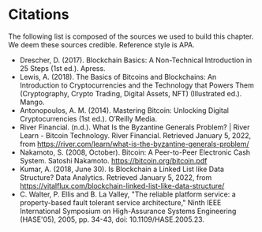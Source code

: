 # Citations
The following list is composed of the sources we used to build this
chapter. We deem these sources credible. Reference style is APA.

* Drescher, D. (2017). Blockchain Basics: A Non-Technical Introduction in 25 Steps (1st ed.). Apress.
* Lewis, A. (2018). The Basics of Bitcoins and Blockchains: An Introduction to Cryptocurrencies and the Technology that Powers Them (Cryptography, Crypto Trading, Digital Assets, NFT) (Illustrated ed.). Mango.
* Antonopoulos, A. M. (2014). Mastering Bitcoin: Unlocking Digital Cryptocurrencies (1st ed.). O’Reilly Media.
* River Financial. (n.d.). What Is the Byzantine Generals Problem? | River Learn - Bitcoin Technology. River Financial. Retrieved January 5, 2022, from https://river.com/learn/what-is-the-byzantine-generals-problem/
* Nakamoto, S. (2008, October). Bitcoin: A Peer-to-Peer Electronic Cash System. Satoshi Nakamoto. https://bitcoin.org/bitcoin.pdf
* Kumar, A. (2018, June 30). Is Blockchain a Linked List like Data Structure? Data Analytics. Retrieved January 5, 2022, from https://vitalflux.com/blockchain-linked-list-like-data-structure/
* C. Walter, P. Ellis and B. La Valley, "The reliable platform service: a property-based fault tolerant service architecture," Ninth IEEE International Symposium on High-Assurance Systems Engineering (HASE'05), 2005, pp. 34-43, doi: 10.1109/HASE.2005.23.
